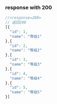 ### response with 200

```js
//<response=200>
// 返回200
[{
  "id": 1,
  "name": "等级1"
},{
  "id": 2,
  "name": "等级2"
},{
  "id": 3,
  "name": "等级3"
},{
  "id": 4,
  "name": "等级4"
},{
  "id": 5,
  "name": "等级5"
}]
```
